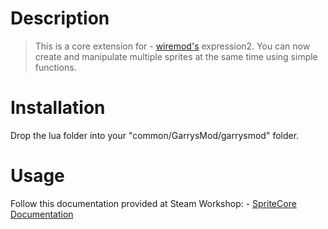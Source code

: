 # Description
> This is a core extension for - [wiremod's](https://github.com/wiremod/wire) expression2. You can now create and manipulate multiple sprites at the same time using simple functions.

# Installation
Drop the lua folder into your "common/GarrysMod/garrysmod" folder.

# Usage
Follow this documentation provided at Steam Workshop: - [SpriteCore Documentation](http://steamcommunity.com/workshop/filedetails/discussion/811333794/154642447926114946/)

